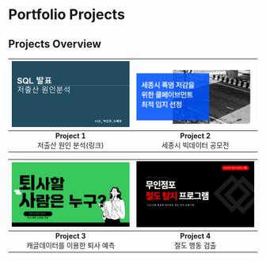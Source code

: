 # Portfolio Projects

## Projects Overview

| ![SQL_표지](SQL_표지.png) | ![Project 2 Thumbnail](공모전_표지.png) |
|:---------------------------------------:|:---------------------------------------:|
| **Project 1**<br>저출산 원인 분석(링크) | **Project 2**<br>세종시 빅데이터 공모전 |

| ![Project 3 Thumbnail](퇴사예측_표지.png) | ![Project 4 Thumbnail](절도탐지_표지.png) |
|:---------------------------------------:|:---------------------------------------:|
| **Project 3**<br>캐글데이터를 이용한 퇴사 예측 | **Project 4**<br>절도 행동 검출 |
